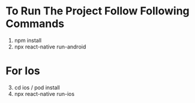 # To Run The Project Follow Following Commands

1. npm install
2. npx react-native run-android

# For Ios

3. cd ios / pod install
4. npx react-native run-ios
